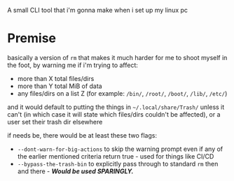 A small CLI tool that i'm gonna make when i set up my linux pc
# Premise
basically a version of `rm` that makes it much harder for me to shoot myself in the foot, by warning me if i'm trying to affect:
- more than X total files/dirs
- more than Y total MiB of data
- any files/dirs on a list Z (for example: `/bin/`, `/root/`, `/boot/`, `/lib/`, `/etc/`)

and it would default to putting the things in `~/.local/share/Trash/` unless it can't (in which case it will state which files/dirs couldn't be affected), or a user set their trash dir elsewhere

if needs be, there would be at least these two flags:
- `--dont-warn-for-big-actions` to skip the warning prompt even if any of the earlier mentioned criteria return true - used for things like CI/CD
- `--bypass-the-trash-bin` to explicitly pass through to standard `rm` then and there - ***Would be used SPARINGLY.***